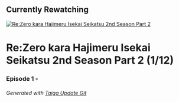 ﻿
## Currently Rewatching

[![Re:Zero kara Hajimeru Isekai Seikatsu 2nd Season Part 2](https://s4.anilist.co/file/anilistcdn/media/anime/cover/medium/bx119661-2p4OcVJo7j0F.jpg)](https://anilist.co/anime/119661)

# Re:Zero kara Hajimeru Isekai Seikatsu 2nd Season Part 2 (1/12)

### Episode 1 - 

###### *Generated with [Taiga Update Git](https://github.com/nike4613/taiga-update-git)*